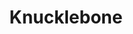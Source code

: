 ---
label: 
title: "Knucklebone"
order: 2220
layout: table-of-contents
presentation: grid
outputs: [ html ]
---